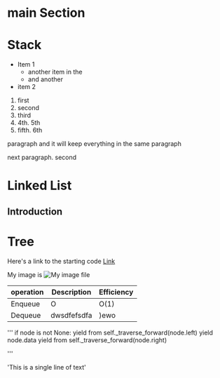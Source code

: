 # main Section

# Stack

- Item 1
    - another item in the
    - and another
- item 2

1. first
2. second
1. third
1. 4th. 5th
1. fifth. 6th

paragraph and it will keep everything in the same paragraph

next paragraph. second
 # Linked List

## Introduction 
# Tree

Here's a link to the starting code [Link](0-welcome.md)

My image is ![My image file](Final%20Project/images)

|operation | Description | Efficiency
-------------|--------------|-------------------------
Enqueue     |  O|  O(1)
Dequeue | dwsdfefsdfa | )ewo
'''
if node is not None:
            yield from self._traverse_forward(node.left)
            yield node.data
            yield from self._traverse_forward(node.right)

''' 

'This is a single line of text'